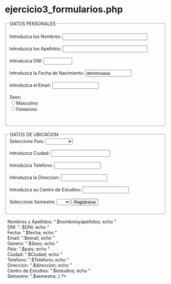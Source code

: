 # ejercicio3_formularios.php
<!DOCTYPE html>
<html lang = "es">
	<link rel="stylesheet" type ="text/css" hre="css/estilo">
<head>
	<meta charset = "utg-8">

<title>formulario</title>

</head>	
<body>
	<form name="formularioDatos" method="POST" action="#">
		<fieldset>
			<legend>DATOS PERSONALES</legend>
		<br/>
		 Introduzca los Nombres:
		 <input type="text" size="30" maxlength="30" value="" name="txtNombres">
		 <br/> <br/>
		 Introduzca los Apellidos:
		 <input type="text" size="30" maxlength="30" value="" name="txtApellidos">
		 <br/> <br/>
		  Introduzca DNI:
		 <input type="text" size="8" maxlength="30" value="" name="txtDNI">
		 <br/> <br/>
		  Introduzca la Fecha de Nacimiento:
		 <input type="text" size="15" maxlength="30" value="dd/mm/aaaa" name="txtFecha">
		 <br/> <br/>
		  Introduzca el Email:
		 <input type="text" size="15" maxlength="30" value="" name="txtEmail">
		 <br/> <br/>
		  Sexo: <br>
		 		<input type="radio" name="txtGenero" value="Masculino">Masculino<br>
		  		<input type="radio" name="txtGenero" value="Femenino">Femenino<br>
		  <br/> <br/>
		  </fieldset>
		<br/>
		<FIELDSET>
			<legend>DATOS DE UBICACION</legend>
		 Seleccione Pais:
		 <select name="txtPais">
		 	<option value="Otro..."></option>
		 	<option value="Argentina">Argentina</option>
		 	<option value="Bolivia">Bolivia</option>
		 	<option value="Brasil">Brasil</option>
		 	<option value="Chile">Chile</option>
		 	<option value="Colombia">Colombia</option>
		 	<option value="Ecuador">Ecuador</option>
		 	<option value="Guyana">Guyana</option>
		 	<option value="Paraguay">Paraguay</option>
		 	<option value="Perú">Perú</option>
		 	<option value="Surinam">Surinam</option>
		 	<option value="Uruguay">Uruguay</option>
		 	<option value="Venezuela">Venezuela</option>
		 </select>
		 <br/> <br/>
		 Introduzca Ciudad:
		 <input type="text" size="20" maxlength="30" value="" name="txtCiudad">
		 <br/> <br/>
		  Introduzca Telefono:
		 <input type="text" size="15" maxlength="30" value="" name="txtTelefono">
		 <br/> <br/>
		  Introduzca la Direccion:
		 <input type="text" size="15" maxlength="30" value="" name="txtDireccion">
		 <br/> <br/>
		  Introduzca su Centro de Estudios:
		 <input type="text" size="15" maxlength="30" value="" name="txtEstudios">
		 <br/> <br/>
		 Seleccione Semestre:
		 <select name="txtSemestre">
		 <option value="Otros..."></option>
		 <option value="1º">1º</option>
		 <option value="2º">2º</option>
		 <option value="3º">3º</option>
		 <option value="4º">4º</option>
		 <option value="5º">5º</option>
		 <option value="6º">6º</option>
		 <option value="7º">7º</option>
		 <option value="8º">8º</option>
		 <option value="9º">9º</option>
		 <option value="10º">10º</option>
		</select>
		 <input value="Registrarse" type="submit" name="btnRegistrar"/>
		 <br/> <br/>
		</FIELDSET>
     </form>
     <?php   
     if (isset($_POST['btnRegistrar']))
   		{
			$nombres = $_POST['txtNombres'];
			$apellidos = $_POST['txtApellidos'];
			$nombresyapellidos = $nombres.$apellidos;
			$DNI = $_POST['txtDNI'];
			$fecha = $_POST['txtFecha'];
			$email = $_POST['txtEmail'];
			$Sexo = $_POST['txtGenero'];
			$pais= $_POST['txtPais'];
			$Ciudad = $_POST['txtCiudad'];
			$Telefono = $_POST['txtTelefono'];
			$direccion= $_POST['txtDireccion'];
			$estudios= $_POST['txtEstudios'];
			$semestre= $_POST['txtSemestre'];
			echo "<br/> &nbsp; Nombres y Apellidos: ".$nombresyapellidos;
			echo "<br/> &nbsp; DNI: ". $DNI;
			echo "<br/> &nbsp; Fecha: ".$fecha;
			echo "<br/> &nbsp; Email: ".$email;
			echo "<br/> &nbsp; Genero: ".$Sexo;
			echo "<br/> &nbsp; Pais: ".$pais;
			echo "<br/> &nbsp; Ciudad: ".$Ciudad;
			echo "<br/> &nbsp; Telefono: ".$Telefono;
			echo "<br/> &nbsp; Direccion: ".$direccion;
			echo "<br/> &nbsp; Centro de Estudios: ".$estudios;
			echo "<br/> &nbsp; Semestre: ".$semestre;
		}
	?>
